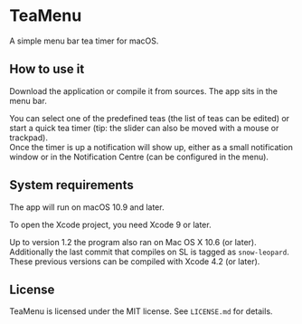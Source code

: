 # TeaMenu
A simple menu bar tea timer for macOS.

## How to use it
Download the application or compile it from sources. The app sits in the menu bar.

You can select one of the predefined teas (the list of teas can be edited) or start a quick tea timer (tip: the slider can also be moved with a mouse or trackpad).  
Once the timer is up a notification will show up, either as a small notification window or in the Notification Centre (can be configured in the menu).

## System requirements
The app will run on macOS 10.9 and later.

To open the Xcode project, you need Xcode 9 or later.

Up to version 1.2 the program also ran on Mac OS X 10.6 (or later).
Additionally the last commit that compiles on SL is tagged as `snow-leopard`.
These previous versions can be compiled with Xcode 4.2 (or later).

## License
TeaMenu is licensed under the MIT license. See `LICENSE.md` for details.
